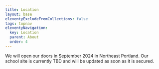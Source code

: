 ```yaml
---
title: Location
layout: base
eleventyExcludeFromCollections: false
tags: topnav
eleventyNavigation:
  key: Location
  parent: About
  order: 4
---
```


We will open our doors in September 2024 in Northeast Portland. Our school site is currently TBD and will be updated as soon as it is secured.
